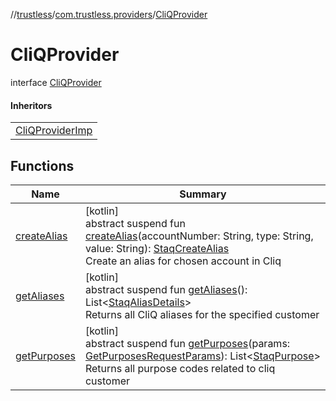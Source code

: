 //[trustless](../../../index.md)/[com.trustless.providers](../index.md)/[CliQProvider](index.md)

# CliQProvider

interface [CliQProvider](index.md)

#### Inheritors

| |
|---|
| [CliQProviderImp](../../com.trustless.providers.implementations/-cli-q-provider-imp/index.md) |

## Functions

| Name | Summary |
|---|---|
| [createAlias](create-alias.md) | [kotlin]<br>abstract suspend fun [createAlias](create-alias.md)(accountNumber: String, type: String, value: String): [StaqCreateAlias](../../com.trustless.requests.cliq/-staq-create-alias/index.md)<br>Create an alias for chosen account in Cliq |
| [getAliases](get-aliases.md) | [kotlin]<br>abstract suspend fun [getAliases](get-aliases.md)(): List&lt;[StaqAliasDetails](../../com.trustless.requests.cliq/-staq-alias-details/index.md)&gt;<br>Returns all CliQ aliases for the specified customer |
| [getPurposes](get-purposes.md) | [kotlin]<br>abstract suspend fun [getPurposes](get-purposes.md)(params: [GetPurposesRequestParams](../../com.trustless.requests.cliq/-get-purposes-request-params/index.md)): List&lt;[StaqPurpose](../../com.trustless.requests.cliq/-staq-purpose/index.md)&gt;<br>Returns all purpose codes related to cliq customer |
